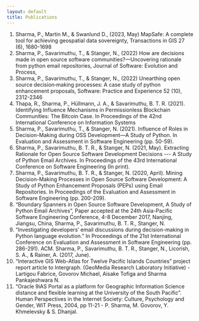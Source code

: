 ```yaml
---
layout: default
title: Publications
---
```


1.  Sharma, P., Martin M., & Swanlund D., (2023, May) MapSafe: A complete tool for achieving geospatial data sovereignty, Transactions in GIS 27 (6), 1680-1698 
2.  Sharma, P., Savarimuthu, T., & Stanger, N., (2022) How are decisions made in open source software communities?—Uncovering rationale from python email repositories, Journal of Software: Evolution and Process, 
3. Sharma, P., Savarimuthu, T., & Stanger, N., (2022) Unearthing open source decision‐making processes: A case study of python enhancement proposals, Software: Practice and Experience 52 (10), 2312-2346
4.	Thapa, R., Sharma, P., Hüllmann, J. A., & Savarimuthu, B. T. R. (2021). Identifying Influence Mechanisms in Permissionless Blockchain Communities: The Bitcoin Case. In Proceedings of the 42nd International Conference on Information Systems
5.	Sharma, P., Savarimuthu, T., & Stanger, N. (2021). Influence of Roles in Decision-Making during OSS Development—A Study of Python. In Evaluation and Assessment in Software Engineering (pp. 50-59).
6.	Sharma, P., Savarimuthu, B. T. R., & Stanger, N. (2021, May). Extracting Rationale for Open Source Software Development Decisions --- A Study of Python Email Archives. In Proceedings of the 43rd International Conference on Software Engineering (In print).
7.	Sharma, P., Savarimuthu, B. T. R., & Stanger, N. (2020, April). Mining Decision-Making Processes in Open Source Software Development: A Study of Python Enhancement Proposals (PEPs) using Email Repositories. In Proceedings of the Evaluation and Assessment in Software Engineering (pp. 200-209).
8.	“Boundary Spanners in Open Source Software Development, A Study of Python Email Archives”, Paper accepted at the 24th Asia-Pacific Software Engineering Conference, 4-8 December 2017, Nanjing, Jiangsu, China, Sharma, P., Savarimuthu, B. T. R., Stanger, N.
9.	“Investigating developers’ email discussions during decision-making in Python language evolution.” In Proceedings of the 21st International Conference on Evaluation and Assessment in Software Engineering (pp. 286-291). ACM. Sharma, P., Savarimuthu, B. T. R., Stanger, N., Licorish, S. A., & Rainer, A. (2017, June).
10.	“Interactive GIS Web-Atlas for Twelve Pacific Islands Countries” project report article to Intergraph. (GeoMedia Research Laboratory Initiative)  - Lartigou Fabrice, Govorov Michael, Aisake Tofiga and Sharma Pankajeshwara N.
1.	“Oracle 9iAS Portal as a platform for Geographic Information Science distance and flexible learning at the University of the South Pacific”. Human Perspectives in the Internet Society: Culture, Psychology and Gender, WIT Press, 2004, pp 11-21 - P. Sharma, M. Govorov, Y. Khmelevsky & S. Dhanjal.
